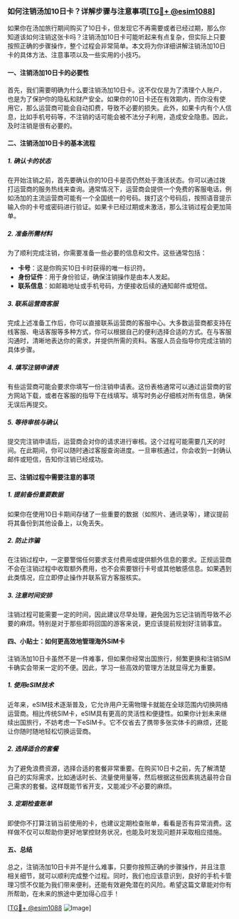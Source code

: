 ### 如何注销汤加10日卡？详解步骤与注意事项[[TG💪+ @esim1088](https://t.me/s/esim1088)]

如果你在汤加旅行期间购买了10日卡，但发现它不再需要或者已经过期，那么你知道该如何注销这张卡吗？注销汤加10日卡可能听起来有点复杂，但实际上只要按照正确的步骤操作，整个过程会非常简单。本文将为你详细讲解注销汤加10日卡的具体方法、注意事项以及一些实用的小技巧。

#### 一、注销汤加10日卡的必要性

首先，我们需要明确为什么要注销汤加10日卡。这不仅仅是为了清理个人账户，也是为了保护你的隐私和财产安全。如果你的10日卡还在有效期内，而你没有使用它，那么运营商可能会自动扣费，导致不必要的损失。此外，如果卡内有个人信息，比如手机号码等，不注销的话可能会被不法分子利用，造成安全隐患。因此，及时注销是很有必要的。

#### 二、注销汤加10日卡的基本流程

##### 1. 确认卡的状态
在开始注销之前，首先要确认你的10日卡是否仍然处于激活状态。你可以通过拨打运营商的服务热线来查询。通常情况下，运营商会提供一个免费的客服电话，例如汤加的主流运营商可能有一个全国统一的号码。拨打这个号码后，按照语音提示输入你的卡号或密码进行验证。如果卡已经过期或未激活，那么注销过程会更加简单。

##### 2. 准备所需材料
为了顺利完成注销，你需要准备一些必要的信息和文件。这些通常包括：
- **卡号**：这是你购买10日卡时获得的唯一标识符。
- **身份证件**：用于身份验证，确保注销操作是由本人发起。
- **联系信息**：如邮箱地址或手机号码，方便接收后续的通知邮件或短信。

##### 3. 联系运营商客服
完成上述准备工作后，你可以直接联系运营商的客服中心。大多数运营商都支持在线客服、电话客服等多种方式，你可以根据自己的便利选择合适的方式。在与客服沟通时，清晰地表达你的需求，并提供所需的资料。客服人员会指导你完成注销的具体步骤。

##### 4. 填写注销申请表
有些运营商可能会要求你填写一份注销申请表。这份表格通常可以通过运营商的官方网站下载，或者在客服的指导下在线填写。填写时务必仔细核对所有信息，确保无误后再提交。

##### 5. 等待审核与确认
提交完注销申请后，运营商会对你的请求进行审核。这个过程可能需要几天的时间。在此期间，你可以随时通过客服查询进度。一旦审核通过，你会收到一封确认邮件或短信，告知你注销已经成功。

#### 三、注销过程中需要注意的事项

##### 1. 提前备份重要数据
如果你在使用10日卡期间存储了一些重要的数据（如照片、通讯录等），建议提前将其备份到其他设备上，以免丢失。

##### 2. 防止诈骗
在注销过程中，一定要警惕任何要求支付费用或提供额外信息的要求。正规运营商不会在注销过程中收取额外费用，也不会索要银行卡号或其他敏感信息。如果遇到此类情况，应立即停止操作并联系官方客服核实。

##### 3. 注意时间安排
注销过程可能需要一定的时间，因此建议尽早处理，避免因为忘记注销而导致不必要的麻烦。特别是对于那些即将回国的游客来说，更应该提前规划好注销事宜。

#### 四、小贴士：如何更高效地管理海外SIM卡

注销汤加10日卡虽然不是一件难事，但如果你经常出国旅行，频繁更换和注销SIM卡确实会带来一定的不便。因此，学习一些高效的管理方法就显得尤为重要。

##### 1. 使用eSIM技术
近年来，eSIM技术逐渐普及，它允许用户无需物理卡就能在全球范围内切换网络运营商。相比传统SIM卡，eSIM具有更高的灵活性和便捷性。如果你计划未来继续出国旅行，不妨考虑一下eSIM卡。它不仅省去了携带多张实体卡的麻烦，还能让你随时随地轻松切换运营商。

##### 2. 选择适合的套餐
为了避免浪费资源，选择合适的套餐非常重要。在购买10日卡之前，先了解清楚自己的实际需求，比如通话时长、流量使用量等，然后根据这些因素挑选最符合自己需求的套餐。这样既能节省开支，又能减少不必要的麻烦。

##### 3. 定期检查账单
即使你不打算注销当前使用的卡，也建议定期检查账单，看看是否有异常消费。这样做不仅可以帮助你更好地掌控财务状况，也能及时发现问题并采取相应措施。

#### 五、总结

总之，注销汤加10日卡并不是什么难事，只要你按照正确的步骤操作，并且注意相关细节，就可以顺利完成整个过程。同时，我们也应该意识到，良好的手机卡管理习惯不仅能为我们带来便利，还能有效避免潜在的风险。希望这篇文章能对你有所帮助，在未来的旅途中更加得心应手！

[[TG💪+ @esim1088](https://t.me/s/esim1088) ![Image](https://i.postimg.cc/4NQfJmqS/Snipaste-2025-05-13-00-14-12.png)]